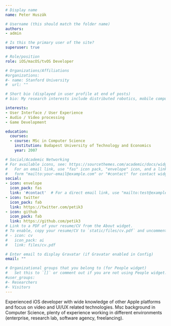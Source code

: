 ```yaml
---
# Display name
name: Peter Huszák

# Username (this should match the folder name)
authors:
- admin

# Is this the primary user of the site?
superuser: true

# Role/position
role: iOS/macOS/tvOS Developer

# Organizations/Affiliations
#organizations:
#- name: Stanford University
#  url: ""

# Short bio (displayed in user profile at end of posts)
# bio: My research interests include distributed robotics, mobile computing and programmable matter.

interests:
- User Interface / User Experience
- Audio / Video processing
- Game Development

education:
  courses:
  - course: MSc in Computer Science
    institution: Budapest University of Technology and Economics
    year: 2007

# Social/Academic Networking
# For available icons, see: https://sourcethemes.com/academic/docs/widgets/#icons
#   For an email link, use "fas" icon pack, "envelope" icon, and a link in the
#   form "mailto:your-email@example.com" or "#contact" for contact widget.
social:
- icon: envelope
  icon_pack: fas
  link: '#contact'  # For a direct email link, use "mailto:test@example.org".
- icon: twitter
  icon_pack: fab
  link: https://twitter.com/petik3
- icon: github
  icon_pack: fab
  link: https://github.com/petik3
# Link to a PDF of your resume/CV from the About widget.
# To enable, copy your resume/CV to `static/files/cv.pdf` and uncomment the lines below.  
# - icon: cv
#   icon_pack: ai
#   link: files/cv.pdf

# Enter email to display Gravatar (if Gravatar enabled in Config)
email: ""

# Organizational groups that you belong to (for People widget)
#   Set this to `[]` or comment out if you are not using People widget.  
#user_groups:
#- Researchers
#- Visitors
---
```


Experienced iOS developer with wide knowledge of other Apple platforms and focus on video and UI/UX related technologies. Msc background in Computer Science, plenty of experience working in different environments (enterprise, research lab, software agency, freelancing).

